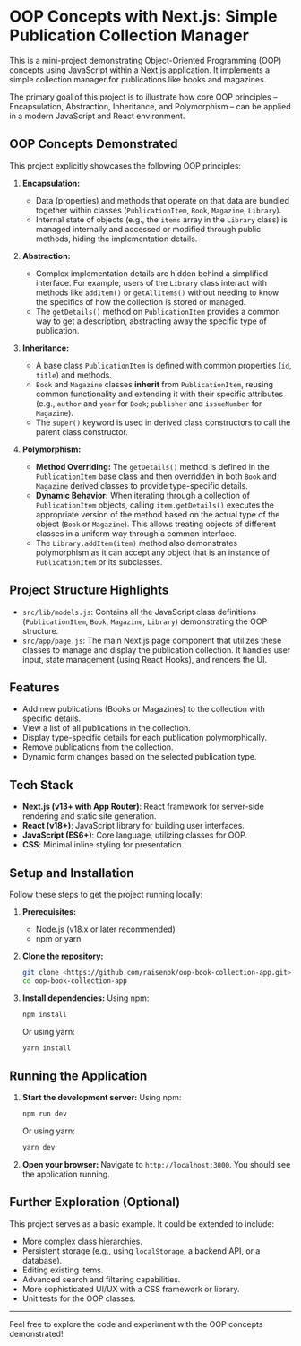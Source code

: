 # OOP Concepts with Next.js: Simple Publication Collection Manager

This is a mini-project demonstrating Object-Oriented Programming (OOP) concepts using JavaScript within a Next.js application. It implements a simple collection manager for publications like books and magazines.

The primary goal of this project is to illustrate how core OOP principles – Encapsulation, Abstraction, Inheritance, and Polymorphism – can be applied in a modern JavaScript and React environment.

## OOP Concepts Demonstrated

This project explicitly showcases the following OOP principles:

1.  **Encapsulation:**
    * Data (properties) and methods that operate on that data are bundled together within classes (`PublicationItem`, `Book`, `Magazine`, `Library`).
    * Internal state of objects (e.g., the `items` array in the `Library` class) is managed internally and accessed or modified through public methods, hiding the implementation details.

2.  **Abstraction:**
    * Complex implementation details are hidden behind a simplified interface. For example, users of the `Library` class interact with methods like `addItem()` or `getAllItems()` without needing to know the specifics of how the collection is stored or managed.
    * The `getDetails()` method on `PublicationItem` provides a common way to get a description, abstracting away the specific type of publication.

3.  **Inheritance:**
    * A base class `PublicationItem` is defined with common properties (`id`, `title`) and methods.
    * `Book` and `Magazine` classes **inherit** from `PublicationItem`, reusing common functionality and extending it with their specific attributes (e.g., `author` and `year` for `Book`; `publisher` and `issueNumber` for `Magazine`).
    * The `super()` keyword is used in derived class constructors to call the parent class constructor.

4.  **Polymorphism:**
    * **Method Overriding:** The `getDetails()` method is defined in the `PublicationItem` base class and then overridden in both `Book` and `Magazine` derived classes to provide type-specific details.
    * **Dynamic Behavior:** When iterating through a collection of `PublicationItem` objects, calling `item.getDetails()` executes the appropriate version of the method based on the actual type of the object (`Book` or `Magazine`). This allows treating objects of different classes in a uniform way through a common interface.
    * The `Library.addItem(item)` method also demonstrates polymorphism as it can accept any object that is an instance of `PublicationItem` or its subclasses.

## Project Structure Highlights

* `src/lib/models.js`: Contains all the JavaScript class definitions (`PublicationItem`, `Book`, `Magazine`, `Library`) demonstrating the OOP structure.
* `src/app/page.js`: The main Next.js page component that utilizes these classes to manage and display the publication collection. It handles user input, state management (using React Hooks), and renders the UI.

## Features

* Add new publications (Books or Magazines) to the collection with specific details.
* View a list of all publications in the collection.
* Display type-specific details for each publication polymorphically.
* Remove publications from the collection.
* Dynamic form changes based on the selected publication type.

## Tech Stack

* **Next.js (v13+ with App Router)**: React framework for server-side rendering and static site generation.
* **React (v18+)**: JavaScript library for building user interfaces.
* **JavaScript (ES6+)**: Core language, utilizing classes for OOP.
* **CSS**: Minimal inline styling for presentation.

## Setup and Installation

Follow these steps to get the project running locally:

1.  **Prerequisites:**
    * Node.js (v18.x or later recommended)
    * npm or yarn

2.  **Clone the repository:**
    ```bash
    git clone <https://github.com/raisenbk/oop-book-collection-app.git>
    cd oop-book-collection-app
    ```

3.  **Install dependencies:**
    Using npm:
    ```bash
    npm install
    ```
    Or using yarn:
    ```bash
    yarn install
    ```

## Running the Application

1.  **Start the development server:**
    Using npm:
    ```bash
    npm run dev
    ```
    Or using yarn:
    ```bash
    yarn dev
    ```

2.  **Open your browser:**
    Navigate to `http://localhost:3000`. You should see the application running.

## Further Exploration (Optional)

This project serves as a basic example. It could be extended to include:

* More complex class hierarchies.
* Persistent storage (e.g., using `localStorage`, a backend API, or a database).
* Editing existing items.
* Advanced search and filtering capabilities.
* More sophisticated UI/UX with a CSS framework or library.
* Unit tests for the OOP classes.

---

Feel free to explore the code and experiment with the OOP concepts demonstrated!
